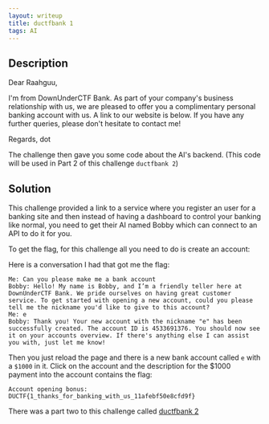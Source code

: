 ```yaml
---
layout: writeup
title: ductfbank 1
tags: AI
---
```


## Description

Dear Raahguu,

I'm from DownUnderCTF Bank. As part of your company's business relationship with us, we are pleased to offer you a complimentary personal banking account with us. A link to our website is below. If you have any further queries, please don't hesitate to contact me!

Regards,
dot


The challenge then gave you some code about the AI's backend. (This code will be used in Part 2 of this challenge `ductfbank 2`)

## Solution

This challenge provided a link to a service where you register an user for a banking site and then instead of having a dashboard to control your banking like normal, you need to get their AI named Bobby which can connect to an API to do it for you.

To get the flag, for this challenge all you need to do is create an account:

Here is a conversation I had that got me the flag:

```text
Me: Can you please make me a bank account
Bobby: Hello! My name is Bobby, and I’m a friendly teller here at DownUnderCTF Bank. We pride ourselves on having great customer service. To get started with opening a new account, could you please tell me the nickname you'd like to give to this account?
Me: e
Bobby: Thank you! Your new account with the nickname "e" has been successfully created. The account ID is 4533691376. You should now see it on your accounts overview. If there's anything else I can assist you with, just let me know!
```

Then you just reload the page and there is a new bank account called `e` with a `$1000` in it. Click on the account and the description for the $1000 payment into the account contains the flag:

```text
Account opening bonus: DUCTF{1_thanks_for_banking_with_us_11afebf50e8cfd9f}
```

There was a part two to this challenge called [ductfbank 2](./ductfbank-2)
